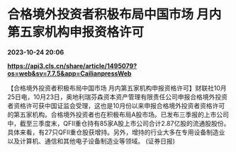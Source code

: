 # 合格境外投资者积极布局中国市场 月内第五家机构申报资格许可

**2023-10-24 20:06**

**https://api3.cls.cn/share/article/1495079?os=web&sv=7.7.5&app=CailianpressWeb**

【合格境外投资者积极布局中国市场 月内第五家机构申报资格许可】财联社10月25日电，10月23日，奥地利瑞芬森资本资产管理有限责任公司申报合格境外投资者资格许可获中国证监会受理，这也是10月份以来申报合格境外投资者资格许可的第五家机构。合格境外投资者也在积极布局A股市场。已发布三季报的上市公司中，截至三季度末，QFII重仓持有85家A股上市公司合计2.87亿股的流通股股份。具体来看，有27只QFII重仓股获增持。另外，增持的行业大多在专用设备制造业以及计算机、通信和其他电子设备制造业等领域。 (证券日报)